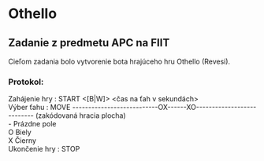 # Othello

## Zadanie z predmetu APC na FIIT

Cieľom zadania bolo vytvorenie bota hrajúceho hru Othello (Revesi).

### Protokol:

Zahájenie hry : START <[B|W]> <čas na ťah v sekundách>\
Výber ťahu : MOVE ---------------------------OX------XO--------------------------- (zakódovaná hracia plocha) \
 \- Prázdne pole\
  O Biely\
  X Čierny\
Ukončenie hry : STOP  
